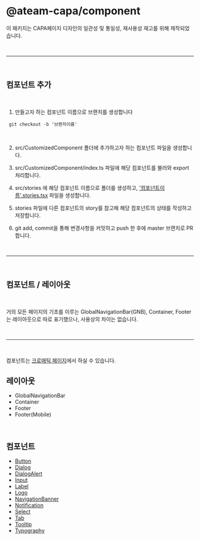 # @ateam-capa/component

이 패키지는 CAPA페이지 디자인의 일관성 및 통일성, 재사용성 재고를 위해 제작되었습니다.

<br>
<hr>
<br>

## 컴포넌트 추가

<br>

1. 만들고자 하는 컴포넌트 이름으로 브랜치를 생성합니다

```
 git checkout -b '브랜치이름'
```

<br>

2. src/CustomizedComponent 폴더에 추가하고자 하는 컴포넌트 파일을 생성합니다.
   <br>

3. src/CustomizedComponent/index.ts 파일에 해당 컴포넌트를 불러와 export 처리합니다.
   <br>

4. src/stories 에 해당 컴포넌트 이름으로 폴더를 생성하고, <u>'컴포넌트이름'.stories.tsx</u> 파일을 생성합니다.
   <br>

5. stories 파일에 다른 컴포넌트의 story를 참고해 해당 컴포넌트의 상태를 작성하고 저장합니다.
   <br>

6. git add, commit을 통해 변경사항을 커밋하고 push 한 후에 master 브랜치로 PR합니다.

<br>
<hr>
<br>

## 컴포넌트 / 레이아웃

<br>

거의 모든 페이지의 기초를 이루는 GlobalNavigationBar(GNB), Container, Footer는 레이아웃으로 따로 표기했으나, 사용상의 차이는 없습니다.

<br>
<hr>
<br>

컴포넌트는 [크로매틱 페이지](https://www.chromatic.com/library?appId=60d2effc20d0c20039e7013a&groupPrefix=CAPA+DesignSystem)에서 하실 수 있습니다.

## 레이아웃

- GlobalNavigationBar
- Container
- Footer
- Footer(Mobile)

<br>

## 컴포넌트

- [Button](https://60d2effc20d0c20039e7013a-mhhcdcnmsf.chromatic.com/?path=/story/capa-designsystem-component-button--contained)
- [Dialog](https://60d2effc20d0c20039e7013a-mhhcdcnmsf.chromatic.com/?path=/story/capa-designsystem-component-dialog--default)
- [DialogAlert](https://60d2effc20d0c20039e7013a-mhhcdcnmsf.chromatic.com/?path=/story/capa-designsystem-component-dialogalert--default)
- [Input](https://60d2effc20d0c20039e7013a-mhhcdcnmsf.chromatic.com/?path=/story/capa-designsystem-component-input--default)
- [Label](https://60d2effc20d0c20039e7013a-mhhcdcnmsf.chromatic.com/?path=/story/capa-designsystem-component-label--default)
- [Logo](https://60d2effc20d0c20039e7013a-mhhcdcnmsf.chromatic.com/?path=/story/capa-designsystem-component-logo--default)
- [NavigationBanner](https://60d2effc20d0c20039e7013a-mhhcdcnmsf.chromatic.com/?path=/story/capa-designsystem-component-navigationbanner--info-banner)
- [Notification](https://60d2effc20d0c20039e7013a-mhhcdcnmsf.chromatic.com/?path=/story/capa-designsystem-component-notification--default)
- [Select](https://60d2effc20d0c20039e7013a-mhhcdcnmsf.chromatic.com/?path=/story/capa-designsystem-component-select--default)
- [Tab](https://60d2effc20d0c20039e7013a-mhhcdcnmsf.chromatic.com/?path=/story/capa-designsystem-component-tab--default)
- [Tooltip](https://60d2effc20d0c20039e7013a-mhhcdcnmsf.chromatic.com/?path=/story/capa-designsystem-component-tooltip--default)
- [Typography](https://60d2effc20d0c20039e7013a-mhhcdcnmsf.chromatic.com/?path=/story/capa-designsystem-component-typography--default)

<br>
